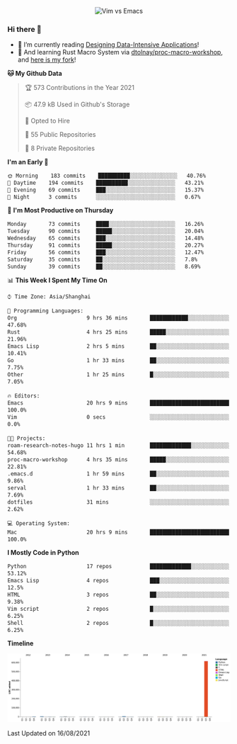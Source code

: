 <p align="center">
    <img src="https://gist.githubusercontent.com/coldnight/e696baffb094e71c96cb302118878eae/raw/40ea5053a6f66cc65f90f437e4173497da225958/banner.gif" alt="Vim vs Emacs" />
</p>

### Hi there 👋

- 📖 I’m currently reading [Designing Data-Intensive Applications](https://www.oreilly.com/library/view/designing-data-intensive-applications/9781491903063/)!
- 🌱 And learning Rust Macro System via [dtolnay/proc-macro-workshop](https://github.com/dtolnay/proc-macro-workshop), and [here is my fork](https://github.com/coldnight/proc-macro-workshop)!

<!--START_SECTION:waka-->
**🐱 My Github Data** 

> 🏆 573 Contributions in the Year 2021
 > 
> 📦 47.9 kB Used in Github's Storage 
 > 
> 💼 Opted to Hire
 > 
> 📜 55 Public Repositories 
 > 
> 🔑 8 Private Repositories  
 > 
**I'm an Early 🐤** 

```text
🌞 Morning    183 commits    ██████████░░░░░░░░░░░░░░░   40.76% 
🌆 Daytime    194 commits    ██████████░░░░░░░░░░░░░░░   43.21% 
🌃 Evening    69 commits     ███░░░░░░░░░░░░░░░░░░░░░░   15.37% 
🌙 Night      3 commits      ░░░░░░░░░░░░░░░░░░░░░░░░░   0.67%

```
📅 **I'm Most Productive on Thursday** 

```text
Monday       73 commits     ████░░░░░░░░░░░░░░░░░░░░░   16.26% 
Tuesday      90 commits     █████░░░░░░░░░░░░░░░░░░░░   20.04% 
Wednesday    65 commits     ███░░░░░░░░░░░░░░░░░░░░░░   14.48% 
Thursday     91 commits     █████░░░░░░░░░░░░░░░░░░░░   20.27% 
Friday       56 commits     ███░░░░░░░░░░░░░░░░░░░░░░   12.47% 
Saturday     35 commits     ██░░░░░░░░░░░░░░░░░░░░░░░   7.8% 
Sunday       39 commits     ██░░░░░░░░░░░░░░░░░░░░░░░   8.69%

```


📊 **This Week I Spent My Time On** 

```text
⌚︎ Time Zone: Asia/Shanghai

💬 Programming Languages: 
Org                      9 hrs 36 mins       ████████████░░░░░░░░░░░░░   47.68% 
Rust                     4 hrs 25 mins       █████░░░░░░░░░░░░░░░░░░░░   21.96% 
Emacs Lisp               2 hrs 5 mins        ██░░░░░░░░░░░░░░░░░░░░░░░   10.41% 
Go                       1 hr 33 mins        ██░░░░░░░░░░░░░░░░░░░░░░░   7.75% 
Other                    1 hr 25 mins        █░░░░░░░░░░░░░░░░░░░░░░░░   7.05%

🔥 Editors: 
Emacs                    20 hrs 9 mins       █████████████████████████   100.0% 
Vim                      0 secs              ░░░░░░░░░░░░░░░░░░░░░░░░░   0.0%

🐱‍💻 Projects: 
roam-research-notes-hugo 11 hrs 1 min        █████████████░░░░░░░░░░░░   54.68% 
proc-macro-workshop      4 hrs 35 mins       █████░░░░░░░░░░░░░░░░░░░░   22.81% 
.emacs.d                 1 hr 59 mins        ██░░░░░░░░░░░░░░░░░░░░░░░   9.86% 
serval                   1 hr 33 mins        ██░░░░░░░░░░░░░░░░░░░░░░░   7.69% 
dotfiles                 31 mins             ░░░░░░░░░░░░░░░░░░░░░░░░░   2.62%

💻 Operating System: 
Mac                      20 hrs 9 mins       █████████████████████████   100.0%

```

**I Mostly Code in Python** 

```text
Python                   17 repos            █████████████░░░░░░░░░░░░   53.12% 
Emacs Lisp               4 repos             ███░░░░░░░░░░░░░░░░░░░░░░   12.5% 
HTML                     3 repos             ██░░░░░░░░░░░░░░░░░░░░░░░   9.38% 
Vim script               2 repos             █░░░░░░░░░░░░░░░░░░░░░░░░   6.25% 
Shell                    2 repos             █░░░░░░░░░░░░░░░░░░░░░░░░   6.25%

```


**Timeline**

![Chart not found](https://raw.githubusercontent.com/coldnight/coldnight/master/charts/bar_graph.png) 


 Last Updated on 16/08/2021
<!--END_SECTION:waka-->
